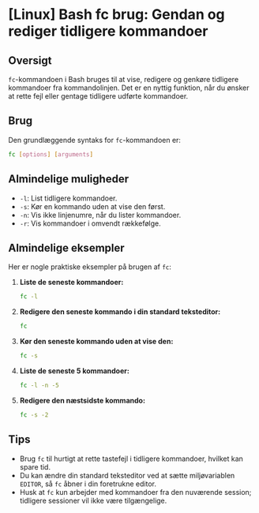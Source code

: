 # [Linux] Bash fc brug: Gendan og rediger tidligere kommandoer

## Oversigt
`fc`-kommandoen i Bash bruges til at vise, redigere og genkøre tidligere kommandoer fra kommandolinjen. Det er en nyttig funktion, når du ønsker at rette fejl eller gentage tidligere udførte kommandoer.

## Brug
Den grundlæggende syntaks for `fc`-kommandoen er:

```bash
fc [options] [arguments]
```

## Almindelige muligheder
- `-l`: List tidligere kommandoer.
- `-s`: Kør en kommando uden at vise den først.
- `-n`: Vis ikke linjenumre, når du lister kommandoer.
- `-r`: Vis kommandoer i omvendt rækkefølge.

## Almindelige eksempler
Her er nogle praktiske eksempler på brugen af `fc`:

1. **Liste de seneste kommandoer:**

   ```bash
   fc -l
   ```

2. **Redigere den seneste kommando i din standard teksteditor:**

   ```bash
   fc
   ```

3. **Kør den seneste kommando uden at vise den:**

   ```bash
   fc -s
   ```

4. **Liste de seneste 5 kommandoer:**

   ```bash
   fc -l -n -5
   ```

5. **Redigere den næstsidste kommando:**

   ```bash
   fc -s -2
   ```

## Tips
- Brug `fc` til hurtigt at rette tastefejl i tidligere kommandoer, hvilket kan spare tid.
- Du kan ændre din standard teksteditor ved at sætte miljøvariablen `EDITOR`, så `fc` åbner i din foretrukne editor.
- Husk at `fc` kun arbejder med kommandoer fra den nuværende session; tidligere sessioner vil ikke være tilgængelige.